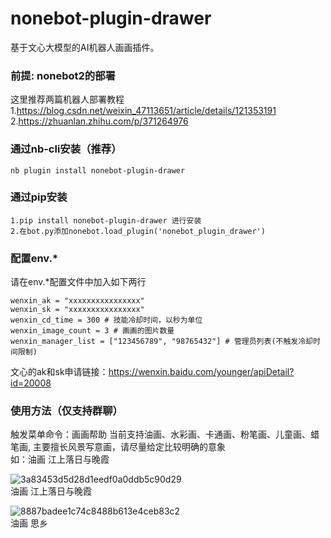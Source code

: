 # nonebot-plugin-drawer
基于文心大模型的AI机器人画画插件。


### 前提: nonebot2的部署
这里推荐两篇机器人部署教程  
1.https://blog.csdn.net/weixin_47113651/article/details/121353191  
2.https://zhuanlan.zhihu.com/p/371264976
### 通过nb-cli安装（推荐）
```
nb plugin install nonebot-plugin-drawer
```
### 通过pip安装
```
1.pip install nonebot-plugin-drawer 进行安装  
2.在bot.py添加nonebot.load_plugin('nonebot_plugin_drawer')
```
### 配置env.*
请在env.*配置文件中加入如下两行
```
wenxin_ak = "xxxxxxxxxxxxxxxx"
wenxin_sk = "xxxxxxxxxxxxxxxx"
wenxin_cd_time = 300 # 技能冷却时间，以秒为单位
wenxin_image_count = 3 # 画画的图片数量
wenxin_manager_list = ["123456789", "98765432"] # 管理员列表(不触发冷却时间限制)
```
文心的ak和sk申请链接：https://wenxin.baidu.com/younger/apiDetail?id=20008
### 使用方法（仅支持群聊）
触发菜单命令：画画帮助
当前支持油画、水彩画、卡通画、粉笔画、儿童画、蜡笔画, 主要擅长风景写意画，请尽量给定比较明确的意象  
如：油画 江上落日与晚霞

![3a83453d5d28d1eedf0a0ddb5c90d29](https://user-images.githubusercontent.com/35400185/185073989-d4cd1118-cddb-4588-a210-b6d001a049f1.jpg)  
油画 江上落日与晚霞  

![8887badee1c74c8488b613e4ceb83c2](https://user-images.githubusercontent.com/35400185/185074011-49b7bad1-e7d3-4385-afd5-a82163b0eebc.jpg)  
油画 思乡
